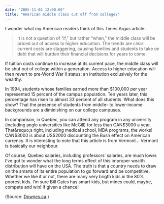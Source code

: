 ```yaml
---
date: "2005-11-04 12:00:00"
title: "American middle class cut off from college?"
---
```




I wonder what my American readers think of this Times Argus article:

> It is not a question of &ldquo;if,&rdquo; but rather &ldquo;when,&rdquo; the middle class will be priced out of access to higher education. The trends are clear: current costs are staggering, causing families and students to take on debt that will burden their financial decisions for years to come.

If tuition costs continue to increase at its current pace, the middle class will be shut out of college within a generation. Access to higher education will then revert to pre-World War II status: an institution exclusively for the wealthy.

In 1994, students whose families earned more than $100,000 per year represented 15 percent of the campus population. Ten years later, this percentage has risen to almost 33 percent of all students. What does this show? That the presence of students from middle- to lower-income backgrounds are a diminishing on our college campuses.



In comparison, in Quebec, you can attend any program in any university (including anglo universities like McGill) for less than CAN$3000 a year. That&rsquo;s right, including medical school, MBA programs, the works! CAN$3000 is about US$2000 discounting the Bush effect on American currency. It is interesting to note that this article is from Vermont&hellip; Vermont is basically our neighbour.

Of course, Quebec salaries, including professors&rsquo; salaries, are much lower.
I&rsquo;ve got to wonder what the long terms effect of this improper wealth distribution will have on the USA. The truth is that a country needs to draw on the smarts of its entire population to go forward and be competitive. Whether we like it or not, there are many very brigth kids in the 80% poorest kids. I&rsquo;m sure Bill Gates has smart kids, but mines could, maybe, compete and win! If given a chance!

(Source: [Downes.ca](http://www.downes.ca/cgi-bin/page.cgi?post=32393).)

